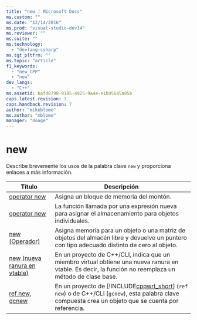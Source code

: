 ```yaml
---
title: "new | Microsoft Docs"
ms.custom: ""
ms.date: "12/14/2016"
ms.prod: "visual-studio-dev14"
ms.reviewer: ""
ms.suite: ""
ms.technology: 
  - "devlang-csharp"
ms.tgt_pltfrm: ""
ms.topic: "article"
f1_keywords: 
  - "new_CPP"
  - "new"
dev_langs: 
  - "C++"
ms.assetid: bafd8798-9185-4925-9a4e-e1b95645a05b
caps.latest.revision: 7
caps.handback.revision: 7
author: "mikeblome"
ms.author: "mblome"
manager: "douge"
---
```

# new
Describe brevemente los usos de la palabra clave `new` y proporciona enlaces a más información.  
  
|Título|Descripción|  
|------------|-----------------|  
|[operator new](/visual-cpp/c-runtime-library/operator-new-crt)|Asigna un bloque de memoria del montón.|  
|[operator new](../Topic/operator%20new%20\(%3Cnew%3E\).md)|La función llamada por una expresión nueva para asignar el almacenamiento para objetos individuales.|  
|[new \(Operador\)](/visual-cpp/cpp/new-operator-cpp)|Asigna memoria para un objeto o una matriz de objetos del almacén libre y devuelve un puntero con tipo adecuado distinto de cero al objeto.|  
|[new \(nueva ranura en vtable\)](/visual-cpp/windows/new-new-slot-in-vtable-cpp-component-extensions)|En un proyecto de C\+\+\/CLI, indica que un miembro virtual obtiene una nueva ranura en vtable.  Es decir, la función no reemplaza un método de clase base.|  
|[ref new, gcnew](/visual-cpp/windows/ref-new-gcnew-cpp-component-extensions)|En un proyecto de [!INCLUDE[cppwrt_short](../misc/includes/cppwrt_short_md.md)] \(`ref new`\) o de C\+\+\/CLI \(`gcnew`\), esta palabra clave compuesta crea un objeto que se cuenta por referencia.|